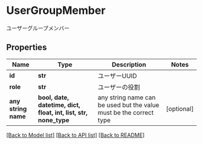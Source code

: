 # UserGroupMember

ユーザーグループメンバー

## Properties
Name | Type | Description | Notes
------------ | ------------- | ------------- | -------------
**id** | **str** | ユーザーUUID | 
**role** | **str** | ユーザーの役割 | 
**any string name** | **bool, date, datetime, dict, float, int, list, str, none_type** | any string name can be used but the value must be the correct type | [optional]

[[Back to Model list]](../README.md#documentation-for-models) [[Back to API list]](../README.md#documentation-for-api-endpoints) [[Back to README]](../README.md)


